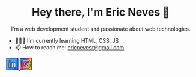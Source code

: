 <h1 align="center">Hey there, I'm Eric Neves 👋</h1>

<p align="center">I'm a web development student and passionate about web technologies.</p>

- 👨🏽‍💻 I’m currently learning HTML, CSS, JS
- 📫 How to reach me: ericnevesr@gmail.com

<a href="https://www.linkedin.com/in/ericnevesrr/" target="_blank">
    <img src="./assets/img/linkedin.png" />
</a>
<a href="https://www.instagram.com/eric_nevesr/" target="_blank">
    <img src="./assets/img/instagram.png" />
</a>
